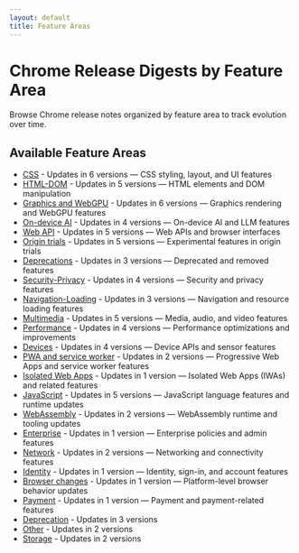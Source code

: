 ```yaml
---
layout: default
title: Feature Areas
---
```


# Chrome Release Digests by Feature Area

Browse Chrome release notes organized by feature area to track evolution over time.

## Available Feature Areas

- [CSS](./css/index.html) - Updates in 6 versions — CSS styling, layout, and UI features
- [HTML-DOM](./html-dom/index.html) - Updates in 5 versions — HTML elements and DOM manipulation
- [Graphics and WebGPU](./graphics-webgpu/index.html) - Updates in 6 versions — Graphics rendering and WebGPU features
- [On-device AI](./on-device-ai/index.html) - Updates in 4 versions — On-device AI and LLM features
- [Web API](./webapi/index.html) - Updates in 5 versions — Web APIs and browser interfaces
- [Origin trials](./origin-trials/index.html) - Updates in 5 versions — Experimental features in origin trials
- [Deprecations](./deprecations/index.html) - Updates in 3 versions — Deprecated and removed features
- [Security-Privacy](./security-privacy/index.html) - Updates in 4 versions — Security and privacy features
- [Navigation-Loading](./navigation-loading/index.html) - Updates in 3 versions — Navigation and resource loading features
- [Multimedia](./multimedia/index.html) - Updates in 5 versions — Media, audio, and video features
- [Performance](./performance/index.html) - Updates in 4 versions — Performance optimizations and improvements
- [Devices](./devices/index.html) - Updates in 4 versions — Device APIs and sensor features
- [PWA and service worker](./pwa-service-worker/index.html) - Updates in 2 versions — Progressive Web Apps and service worker features
- [Isolated Web Apps](./isolated-web-apps/index.html) - Updates in 1 version — Isolated Web Apps (IWAs) and related features
- [JavaScript](./javascript/index.html) - Updates in 5 versions — JavaScript language features and runtime updates
- [WebAssembly](./webassembly/index.html) - Updates in 2 versions — WebAssembly runtime and tooling updates
- [Enterprise](./enterprise/index.html) - Updates in 1 version — Enterprise policies and admin features
- [Network](./network/index.html) - Updates in 2 versions — Networking and connectivity features
- [Identity](./identity/index.html) - Updates in 1 version — Identity, sign-in, and account features
- [Browser changes](./browser-changes/index.html) - Updates in 1 version — Platform-level browser behavior updates
- [Payment](./payment/index.html) - Updates in 1 version — Payment and payment-related features
- [Deprecation](./deprecation/index.html) - Updates in 3 versions
- [Other](./other/index.html) - Updates in 2 versions
- [Storage](./storage/index.html) - Updates in 2 versions
